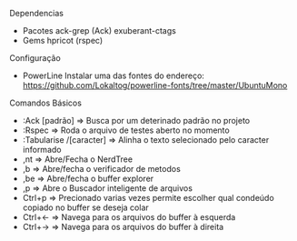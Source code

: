 Dependencias

  - Pacotes
     ack-grep (Ack)
     exuberant-ctags
  - Gems
     hpricot (rspec)

Configuração

  - PowerLine
    Instalar uma das fontes do endereço: https://github.com/Lokaltog/powerline-fonts/tree/master/UbuntuMono

Comandos Básicos

  - :Ack [padrão]           => Busca por um deterinado padrão no projeto
  - :Rspec                  => Roda o arquivo de testes aberto no momento
  - :Tabularise /[caracter] => Alinha o texto selecionado pelo caracter informado
  - ,nt                     => Abre/Fecha o NerdTree
  - ,b                      => Abre/fecha o verificador de metodos
  - ,be                     => Abre/fecha o buffer explorer
  - ,p                      => Abre o Buscador inteligente de arquivos
  - Ctrl+p                  => Precionado varias vezes permite escolher qual condeúdo copiado no buffer se deseja colar
  - Ctrl+←                  => Navega para os arquivos do buffer à esquerda
  - Ctrl+→                  => Navega para os arquivos do buffer à direita
